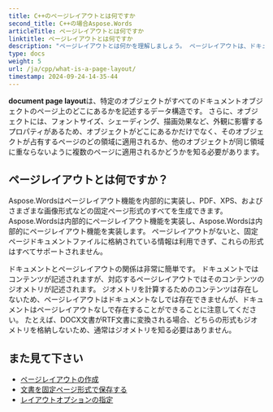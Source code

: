 ```yaml
---
title: C++のページレイアウトとは何ですか
second_title: C++の場合Aspose.Words
articleTitle: ページレイアウトとは何ですか
linktitle: ページレイアウトとは何ですか
description: "ページレイアウトとは何かを理解しましょう。 ページレイアウトは、ドキュメントに含まれるコンテンツのジオメトリを記述します。"
type: docs
weight: 5
url: /ja/cpp/what-is-a-page-layout/
timestamp: 2024-09-24-14-35-44
---
```


**document page layout**は、特定のオブジェクトがすべてのドキュメントオブジェクトのページ上のどこにあるかを記述するデータ構造です。 さらに、オブジェクトには、フォントサイズ、シェーディング、描画効果など、外観に影響するプロパティがあるため、オブジェクトがどこにあるかだけでなく、そのオブジェクトが占有するページのどの領域に適用されるか、他のオブジェクトが同じ領域に重ならないように複数のページに適用されるかどうかを知る必要があります。

## ページレイアウトとは何ですか？

Aspose.Wordsはページレイアウト機能を内部的に実装し、PDF、XPS、およびさまざまな画像形式などの固定ページ形式のすべてを生成できます。Aspose.Wordsは内部的にページレイアウト機能を実装し、Aspose.Wordsは内部的にページレイアウト機能を実装します。 ページレイアウトがないと、固定ページドキュメントファイルに格納されている情報は利用できず、これらの形式はすべてサポートされません。

ドキュメントとページレイアウトの関係は非常に簡単です。 ドキュメントではコンテンツが記述されますが、対応するページレイアウトではそのコンテンツのジオメトリが記述されます。 ジオメトリを計算するためのコンテンツは存在しないため、ページレイアウトはドキュメントなしでは存在できませんが、ドキュメントはページレイアウトなしで存在することができることに注意してください。 たとえば、DOCX文書がRTF文書に変換される場合、どちらの形式もジオメトリを格納しないため、通常はジオメトリを知る必要はありません。

## また見て下さい

* [ページレイアウトの作成](/words/cpp/creating-a-page-layout/)
* [文書を固定ページ形式で保存する](/words/cpp/saving-a-document-to-fixed-page-format/)
* [レイアウトオプションの指定](/words/cpp/specify-layout-options/)
